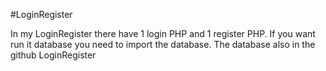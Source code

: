 #LoginRegister

In my LoginRegister there have 1 login PHP and 1 register PHP. 
If you want run it database you need to import the database. The database also in the github LoginRegister
